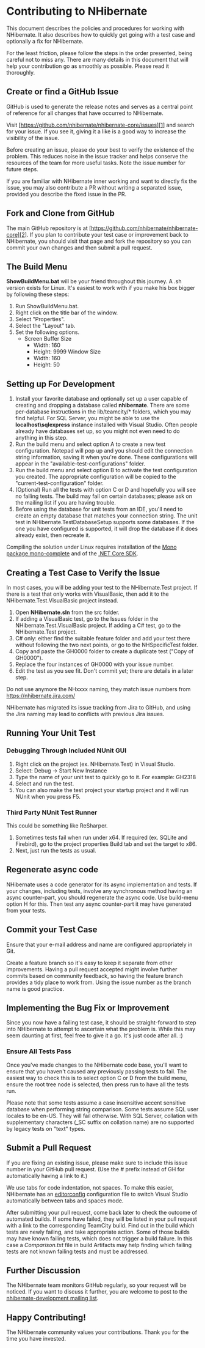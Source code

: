 # Contributing to NHibernate

This document describes the policies and procedures for working with NHibernate. It also describes how to quickly get going with a test case and optionally a fix for NHibernate. 

For the least friction, please follow the steps in the order presented, being careful not to miss any. There are many details in this document that will help your contribution go as smoothly as possible. Please read it thoroughly. 

## Create or find a GitHub Issue

GitHub is used to generate the release notes and serves as a central point of reference for all changes that have occurred to NHibernate. 

Visit [https://github.com/nhibernate/nhibernate-core/issues][1] and search for your issue. If you see it, giving it a like is a good way to increase the visibility of the issue. 

Before creating an issue, please do your best to verify the existence of the problem. This reduces noise in the issue tracker and helps conserve the resources of the team for more useful tasks. Note the issue number for future steps.

If you are familiar with NHibernate inner working and want to directly fix the issue, you may also contribute a PR without writing a separated issue, provided you describe the fixed issue in the PR.

## Fork and Clone from GitHub

The main GitHub repository is at [https://github.com/nhibernate/nhibernate-core][2]. If you plan to contribute your test case or improvement back to NHibernate, you should visit that page and fork the repository so you can commit your own changes and then submit a pull request. 

## The Build Menu

**ShowBuildMenu.bat** will be your friend throughout this journey. A .sh version exists for Linux. It's easiest to work with if you make his box bigger by following these steps: 

1.  Run ShowBuildMenu.bat.
2.  Right click on the title bar of the window.
3.  Select "Properties".
4.  Select the "Layout" tab.
5.  Set the following options. 
    *   Screen Buffer Size 
        *   Width: 160
        *   Height: 9999 Window Size 
        *   Width: 160
        *   Height: 50

## Setting up For Development

1.  Install your favorite database and optionally set up a user capable of creating and dropping a database called **nhibernate**. There are some per-database instructions in the lib/teamcity/* folders, which you may find helpful. For SQL Server, you might be able to use the **localhost\sqlexpress** instance installed with Visual Studio. Often people already have databases set up, so you might not even need to do anything in this step.
2.  Run the build menu and select option A to create a new test configuration. Notepad will pop up and you should edit the connection string information, saving it when you're done. These configurations will appear in the "available-test-configurations" folder.
3.  Run the build menu and select option B to activate the test configuration you created. The appropriate configuration will be copied to the "current-test-configuration" folder.
4.  (Optional) Run all the tests with option C or D and hopefully you will see no failing tests. The build may fail on certain databases; please ask on the mailing list if you are having trouble.
5.  Before using the database for unit tests from an IDE, you'll need to create an empty database that matches your connection string. The unit test in NHibernate.TestDatabaseSetup supports some databases. If the one you have configured is supported, it will drop the database if it does already exist, then recreate it.

Compiling the solution under Linux requires installation of the [Mono package mono-complete](https://www.mono-project.com/download/stable) and of the [.NET Core SDK](https://www.microsoft.com/net/download).

## Creating a Test Case to Verify the Issue

In most cases, you will be adding your test to the NHibernate.Test project. If there is a test that only works with VisualBasic, then add it to the NHibernate.Test.VisualBasic project instead. 

1.  Open **NHibernate.sln** from the src folder.
2.  If adding a VisualBasic test, go to the Issues folder in the NHibernate.Test.VisualBasic project. If adding a C# test, go to the NHibernate.Test project.
3.  C# only: either find the suitable feature folder and add your test there without following the two next points, or go to the NHSpecificTest folder.
4.  Copy and paste the GH0000 folder to create a duplicate test ("Copy of GH0000").
5.  Replace the four instances of GH0000 with your issue number.
6.  Edit the test as you see fit. Don't commit yet; there are details in a later step.

Do not use anymore the NHxxxx naming, they match issue numbers from https://nhibernate.jira.com/

NHibernate has migrated its issue tracking from Jira to GitHub, and using the Jira naming may lead to conflicts with previous Jira issues.

## Running Your Unit Test

### Debugging Through Included NUnit GUI

1.  Right click on the project (ex. NHibernate.Test) in Visual Studio.
2.  Select: Debug -> Start New Instance
3.  Type the name of your unit test to quickly go to it. For example: GH2318
4.  Select and run the test.
5.  You can also make the test project your startup project and it will run NUnit when you press F5.

### Third Party NUnit Test Runner

This could be something like ReSharper.

1.  Sometimes tests fail when run under x64. If required (ex. SQLite and Firebird), go to the project properties Build tab and set the target to x86.
2.  Next, just run the tests as usual.

## Regenerate async code

NHibernate uses a code generator for its async implementation and tests. If your changes, including tests, involve any synchronous method having an async
counter-part, you should regenerate the async code. Use build-menu option H for this. Then test any async counter-part it may have generated from your tests.

## Commit your Test Case

Ensure that your e-mail address and name are configured appropriately in Git. 

Create a feature branch so it's easy to keep it separate from other improvements. Having a pull request accepted might involve further commits based on community feedback, so having the feature branch provides a tidy place to work from. Using the issue number as the branch name is good practice.

## Implementing the Bug Fix or Improvement

Since you now have a failing test case, it should be straight-forward to step into NHibernate to attempt to ascertain what the problem is. While this may seem daunting at first, feel free to give it a go. It's just code after all. :) 

### Ensure All Tests Pass

Once you've made changes to the NHibernate code base, you'll want to ensure that you haven't caused any previously passing tests to fail. The easiest way to check this is to select option C or D from the build menu, ensure the root tree node is selected, then press run to have all the tests run. 

Please note that some tests assume a case insensitive accent sensitive database when performing string comparison. Some tests assume SQL user locales to be en-US. They will fail otherwise. With SQL Server, collation with supplementary characters (\_SC suffix on collation name) are no supported by legacy tests on "text" types.

## Submit a Pull Request

If you are fixing an existing issue, please make sure to include this issue number in your GitHub pull request. (Use the # prefix instead of GH for automatically having a link to it.)

We use tabs for code indentation, not spaces. To make this easier, NHibernate has an [editorconfig][3] configuration file to switch Visual Studio automatically between tabs and spaces mode.

After submitting your pull request, come back later to check the outcome of automated builds. If some have failed, they will be listed in your pull request with a link to the corresponding TeamCity build. Find out in the build which tests are newly failing, and take appropriate action. Some of those builds may have known failing tests, which does not trigger a build failure. In this case a *Comparison.txt* file in build Artifacts may help finding which failing tests are not known failing tests and must be addressed.

## Further Discussion

The NHibernate team monitors GitHub regularly, so your request will be noticed. If you want to discuss it further, you are welcome to post to the [nhibernate-development mailing list][4]. 

## Happy Contributing!

The NHibernate community values your contributions. Thank you for the time you have invested.

 [1]: https://github.com/nhibernate/nhibernate-core/issues/
 [2]: https://github.com/nhibernate/nhibernate-core/
 [3]: http://www.editorconfig.org/
 [4]: http://groups.google.com/group/nhibernate-development
